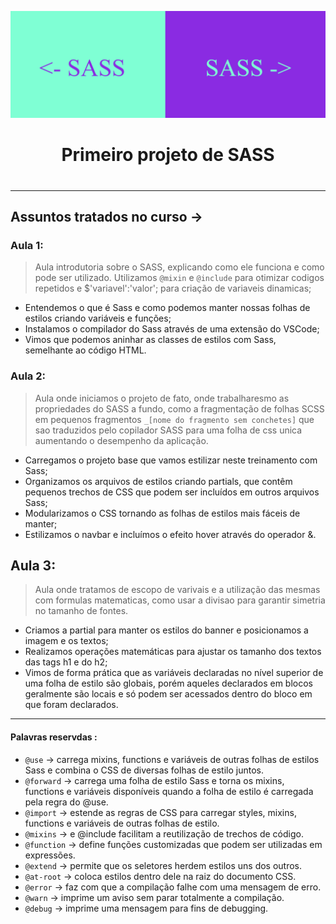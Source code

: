 ![Alt text](img/readme-imgs/SASS%20projeto.png)
<h1 align="center">Primeiro projeto de SASS<h1>

<hr />

## Assuntos tratados no curso ->

### Aula 1:
> Aula introdutoria sobre o SASS, explicando como ele funciona e como pode ser utilizado. Utilizamos `@mixin` e `@include` para otimizar codigos repetidos e $'variavel':'valor'; para criação de variaveis dinamicas;

- Entendemos o que é Sass e como podemos manter nossas folhas de estilos criando variáveis e funções;
- Instalamos o compilador do Sass através de uma extensão do VSCode;
- Vimos que podemos aninhar as classes de estilos com Sass, semelhante ao código HTML.

### Aula 2:
> Aula onde iniciamos o projeto de fato, onde trabalharesmo as propriedades do SASS a fundo, como a fragmentação de folhas SCSS em pequenos fragmentos `_[nome do fragmento sem conchetes]` que sao traduzidos pelo copilador SASS para uma folha de css unica aumentando o desempenho da aplicação.

- Carregamos o projeto base que vamos estilizar neste treinamento com Sass;
- Organizamos os arquivos de estilos criando partials, que contêm pequenos trechos de CSS que podem ser incluídos em outros arquivos Sass;
- Modularizamos o CSS tornando as folhas de estilos mais fáceis de manter;
- Estilizamos o navbar e incluímos o efeito hover através do operador &.

## Aula 3:
> Aula onde tratamos de escopo de varivais e a utilização das mesmas com formulas matematicas, como usar a divisao para garantir simetria no tamanho de fontes.

- Criamos a partial para manter os estilos do banner e posicionamos a imagem e os textos;
- Realizamos operações matemáticas para ajustar os tamanho dos textos das tags h1 e do h2;
- Vimos de forma prática que as variáveis declaradas no nível superior de uma folha de estilo são globais, porém aqueles declarados em blocos geralmente são locais e só podem ser acessados dentro do bloco em que foram declarados.

<hr />

#### Palavras reservdas :
- ``@use`` ->	carrega mixins, functions e variáveis de outras folhas de estilos Sass e combina o CSS de diversas folhas de estilo juntos.
- ``@forward`` ->	carrega uma folha de estilo Sass e torna os mixins, functions e variáveis disponíveis quando a folha de estilo é carregada pela regra do @use.
- ``@import`` ->	estende as regras de CSS para carregar styles, mixins, functions e variáveis de outras folhas de estilo.
- ``@mixins`` -> e @include	facilitam a reutilização de trechos de código.
- ``@function`` ->	define funções customizadas que podem ser utilizadas em expressões.
- ``@extend`` ->	permite que os seletores herdem estilos uns dos outros.
- ``@at-root`` ->	coloca estilos dentro dele na raiz do documento CSS.
- ``@error`` ->	faz com que a compilação falhe com uma mensagem de erro.
- ``@warn`` ->	imprime um aviso sem parar totalmente a compilação.
- ``@debug`` ->	imprime uma mensagem para fins de debugging.